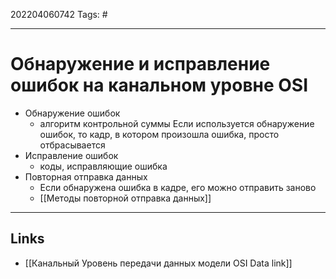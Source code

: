 202204060742
Tags: #

---

# Обнаружение и исправление ошибок на канальном уровне OSI
- Обнаружение ошибок
	- алгоритм контрольной суммы
	Если используется обнаружение ошибок, то кадр, в котором произошла ошибка, просто отбрасывается
- Исправление ошибок
	- коды, исправляющие ошибка
- Повторная отправка данных
	- Если обнаружена ошибка в кадре, его можно отправить заново 
	- [[Методы повторной отправка данных]]


---
## Links
- [[Канальный Уровень передачи данных модели OSI Data link]]